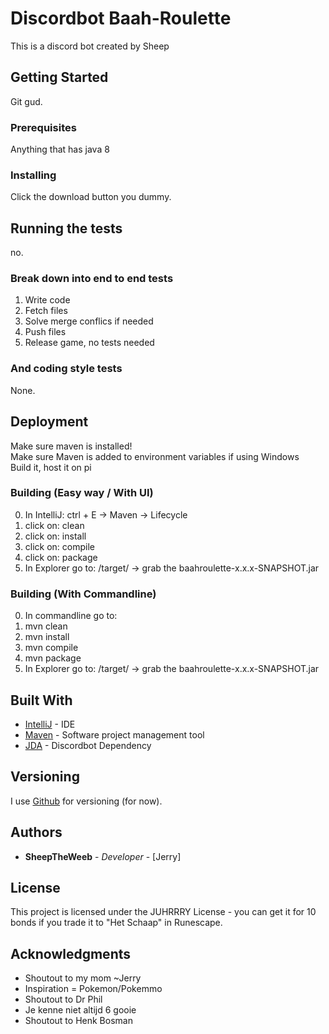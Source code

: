 # Discordbot Baah-Roulette

This is a discord bot created by Sheep

## Getting Started

Git gud.

### Prerequisites

Anything that has java 8

### Installing

Click the download button you dummy.

## Running the tests

no.

### Break down into end to end tests

1) Write code  
2) Fetch files  
3) Solve merge conflics if needed  
4) Push files  
5) Release game, no tests needed

### And coding style tests

None.

## Deployment

Make sure maven is installed! <br />
Make sure Maven is added to environment variables if using Windows <br />
Build it, host it on pi

### Building (Easy way / With UI)
0) In IntelliJ: ctrl + E -> Maven -> Lifecycle
1) click on: clean
2) click on: install
3) click on: compile
4) click on: package
5) In Explorer go to: <project-path>/target/ -> grab the baahroulette-x.x.x-SNAPSHOT.jar

### Building (With Commandline)
0) In commandline go to: <project-path>
1) mvn clean
2) mvn install
3) mvn compile
4) mvn package
5) In Explorer go to: <project-path>/target/ -> grab the baahroulette-x.x.x-SNAPSHOT.jar

## Built With

* [IntelliJ](https://www.jetbrains.com/idea/) - IDE
* [Maven](https://maven.apache.org/) - Software project management tool
* [JDA](https://github.com/DV8FromTheWorld/JDA) - Discordbot Dependency

## Versioning

I use [Github](https://github.com/) for versioning (for now).

## Authors

* **SheepTheWeeb** - *Developer* - [Jerry]

## License

This project is licensed under the JUHRRRY License - you can get it for 10 bonds if you trade it to "Het Schaap" in Runescape.

## Acknowledgments

* Shoutout to my mom ~Jerry
* Inspiration = Pokemon/Pokemmo
* Shoutout to Dr Phil
* Je kenne niet altijd 6 gooie
* Shoutout to Henk Bosman

